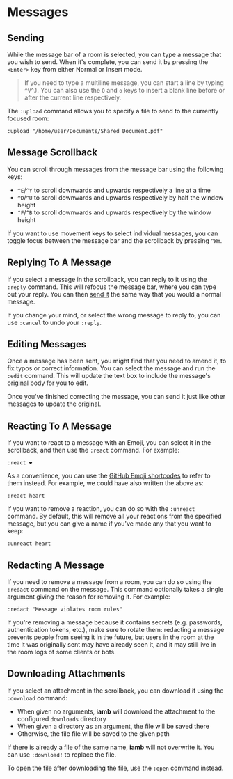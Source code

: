 # Messages

## Sending

While the message bar of a room is selected, you can type a message that you
wish to send. When it's complete, you can send it by pressing the `<Enter>`
key from either Normal or Insert mode.

> If you need to type a multiline message, you can start a line by typing
> `^V^J`.  You can also use the `O` and `o` keys to insert a blank line before
> or after the current line respectively.

The `:upload` command allows you to specify a file to send to the currently
focused room:

```
:upload "/home/user/Documents/Shared Document.pdf"
```

## Message Scrollback

You can scroll through messages from the message bar using the following keys:

- `^E`/`^Y` to scroll downwards and upwards respectively a line at a time
- `^D`/`^U` to scroll downwards and upwards respectively by half the window height
- `^F`/`^B` to scroll downwards and upwards respectively by the window height

If you want to use movement keys to select individual messages, you can toggle
focus between the message bar and the scrollback by pressing `^Wm`.

## Replying To A Message

If you select a message in the scrollback, you can reply to it using the
`:reply` command. This will refocus the message bar, where you can type out
your reply. You can then [send it](#sending) the same way that you would a
normal message.

If you change your mind, or select the wrong message to reply to, you can use
`:cancel` to undo your `:reply`.

## Editing Messages

Once a message has been sent, you might find that you need to amend it, to fix
typos or correct information. You can select the message and run the `:edit`
command. This will update the text box to include the message's original body
for you to edit.

Once you've finished correcting the message, you can send it just like other
messages to update the original.

## Reacting To A Message

If you want to react to a message with an Emoji, you can select it in the
scrollback, and then use the `:react` command. For example:

```
:react ❤️
```

As a convenience, you can use the [GitHub Emoji shortcodes] to refer to them
instead. For example, we could have also written the above as:

```
:react heart
```

If you want to remove a reaction, you can do so with the `:unreact` command. By
default, this will remove all your reactions from the specified message, but
you can give a name if you've made any that you want to keep:

```
:unreact heart
```

## Redacting A Message

If you need to remove a message from a room, you can do so using the `:redact`
command on the message. This command optionally takes a single argument giving
the reason for removing it. For example:

```
:redact "Message violates room rules" 
```

If you're removing a message because it contains secrets (e.g. passwords,
authentication tokens, etc.), make sure to rotate them: redacting a message
prevents people from seeing it in the future, but users in the room at the time
it was originally sent may have already seen it, and it may still live in the
room logs of some clients or bots.

## Downloading Attachments

If you select an attachment in the scrollback, you can download it using the
`:download` command:

- When given no arguments, __iamb__ will download the attachment to the
  configured `downloads` directory
- When given a directory as an argument, the file will be saved there
- Otherwise, the file file will be saved to the given path

If there is already a file of the same name, __iamb__ will not overwrite it.
You can use `:download!` to replace the file.

To open the file after downloading the file, use the `:open` command instead.

[GitHub Emoji shortcodes]: https://github.com/ikatyang/emoji-cheat-sheet/blob/master/README.md
